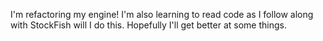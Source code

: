 I'm refactoring my engine! I'm also learning to read code as I follow
along with StockFish will I do this. Hopefully I'll get better at some
things.
